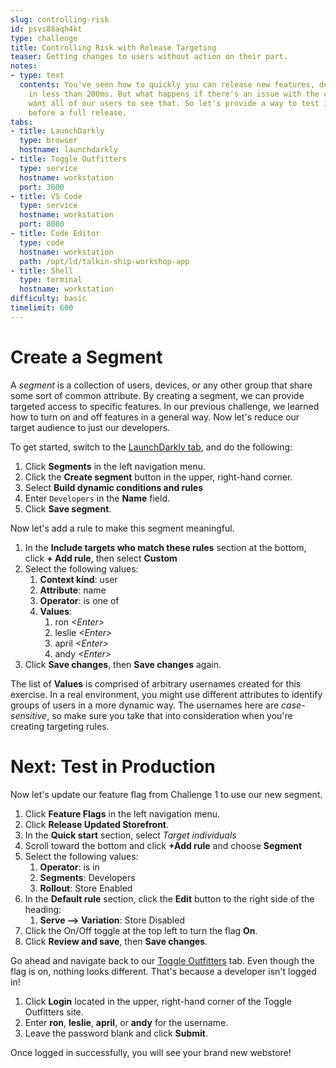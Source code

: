 ```yaml
---
slug: controlling-risk
id: psvs88aqh4kt
type: challenge
title: Controlling Risk with Release Targeting
teaser: Getting changes to users without action on their part.
notes:
- type: text
  contents: You've seen how to quickly you can release new features, delivering them
    in less than 200ms. But what happens if there's an issue with the code? We don't
    want all of our users to see that. So let's provide a way to test in production
    before a full release.
tabs:
- title: LaunchDarkly
  type: browser
  hostname: launchdarkly
- title: Toggle Outfitters
  type: service
  hostname: workstation
  port: 3000
- title: VS Code
  type: service
  hostname: workstation
  port: 8080
- title: Code Editor
  type: code
  hostname: workstation
  path: /opt/ld/talkin-ship-workshop-app
- title: Shell
  type: terminal
  hostname: workstation
difficulty: basic
timelimit: 600
---
```


Create a Segment
===

A *segment* is a collection of users, devices, or any other group that share some sort of common attribute. By creating a segment, we can provide targeted access to specific features. In our previous challenge, we learned how to turn on and off features in a general way. Now let's reduce our target audience to just our developers.

To get started, switch to the [LaunchDarkly tab](#tab-0), and do the following:

1. Click **Segments** in the left navigation menu.
1. Click the **Create segment** button in the upper, right-hand corner.
1. Select **Build dynamic conditions and rules**
1. Enter `Developers` in the **Name** field.
1. Click **Save segment**.

Now let's add a rule to make this segment meaningful.

1. In the **Include targets who match these rules** section at the bottom, click **+ Add rule**, then select **Custom**
1. Select the following values:
   1. **Context kind**: user
   1. **Attribute**: name
   1. **Operator**: is one of
   1. **Values**:
      1. ron *\<Enter\>*
      1. leslie *\<Enter\>*
      1. april *\<Enter\>*
      1. andy *\<Enter\>*
1. Click **Save changes**, then **Save changes** again.

The list of **Values** is comprised of arbitrary usernames created for this exercise. In a real environment, you might use different attributes to identify groups of users in a more dynamic way. The usernames here are *case-sensitive*, so make sure you take that into consideration when you're creating targeting rules.

# Next: Test in Production

Now let's update our feature flag from Challenge 1 to use our new segment.

1. Click **Feature Flags** in the left navigation menu.
1. Click **Release Updated Storefront**.
1. In the **Quick start** section, select *Target individuals*
1. Scroll toward the bottom and click **+Add rule** and choose **Segment**
1. Select the following values:
   1. **Operator**: is in
   1. **Segments**: Developers
   1. **Rollout**: Store Enabled
1. In the **Default rule** section, click the **Edit** button to the right side of the heading:
   1. **Serve --> Variation**: Store Disabled
1. Click the On/Off toggle at the top left to turn the flag **On**.
1. Click **Review and save**, then **Save changes**.

Go ahead and navigate back to our [Toggle Outfitters](#tab-1) tab. Even though the flag is on, nothing looks different. That's because a developer isn't logged in!

1. Click **Login** located in the upper, right-hand corner of the Toggle Outfitters site.
1. Enter **ron**, **leslie**, **april**, or **andy** for the username.
1. Leave the password blank and click **Submit**.

Once logged in successfully, you will see your brand new webstore!
